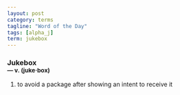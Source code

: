 ```yaml
---
layout: post
category: terms
tagline: "Word of the Day"
tags: [alpha_j]
term: jukebox
---
```


<h3>Jukebox<br/> <small>&mdash; v. (juke<span>&middot;</span>box)</small></h3>
<p><ol>
<li>to avoid a package after showing an intent to receive it</li>
</ol></p>
